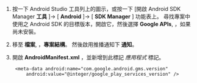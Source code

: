 1. 按一下 Android Studio 工具列上的圖示，或按一下 [開啟 Android SDK Manager **工具** ]-> [ **Android** ]-> [ **SDK Manager** ] 功能表上。 尋找專案中使用之 Android SDK 的目標版本，開啟它，然後選擇 **Google APIs**, ，如果尚未安裝。

2. 移至 **檔案**, ，**專案結構**。 然後啟用推播通知下 **通知**。

3. 開啟 **AndroidManifest.xml** ，並新增到此標記 *應用程式* 標記。

        <meta-data android:name="com.google.android.gms.version"
            android:value="@integer/google_play_services_version" />
 






